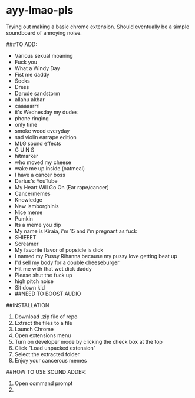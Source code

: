 # ayy-lmao-pls
Trying out making a basic chrome extension. Should eventually be a simple soundboard of annoying noise.

###TO ADD:
  * Various sexual moaning
  * Fuck you
  * What a Windy Day
  * Fist me daddy
  * Socks
  * Dress
  * Darude sandstorm
  * allahu akbar
  * caaaaarrrl
  * it's Wednesday my dudes
  * phone ringing
  * only time
  * smoke weed everyday
  * sad violin earrape edition
  * MLG sound effects
  * G U N S
  * hitmarker
  * who moved my cheese
  * wake me up inside (oatmeal)
  * I have a cancer boss
  * Darius's YouTube
  * My Heart Will Go On (Ear rape/cancer)
  * Cancermemes
  * Knowledge
  * New lamborghinis
  * Nice meme
  * Pumkin
  * Its a meme you dip
  * My name is Kiraia, i'm 15 and i'm pregnant as fuck
  * SHIEEET
  * Screamer
  * My favorite flavor of popsicle is dick
  * I named my Pussy Rihanna because my pussy love getting beat up
  * I'd sell my body for a double cheeseburger
  * Hit me with that wet dick daddy
  * Please shut the fuck up
  * high pitch noise
  * Sit down kid
  * ##NEED TO BOOST AUDIO

##INSTALLATION
  1. Download .zip file of repo
  2. Extract the files to a file
  3. Launch Chrome
  4. Open extensions menu
  5. Turn on developer mode by clicking the check box at the top
  6. Click "Load unpacked extension"
  7. Select the extracted folder
  8. Enjoy your cancerous memes

##HOW TO USE SOUND ADDER:
  1. Open command prompt
  2. 
  


